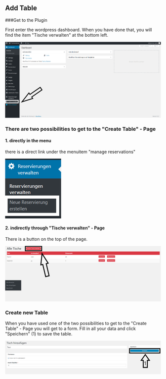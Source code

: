 ## Add Table

###Get to the Plugin

First enter the wordpress dashboard. When you have done that, you will find the item "Tische verwalten" at the bottom left.

![menu](./../../docimg/tische-verwalten.png)

### There are two possibilities to get to the "Create Table" - Page
#### 1. directly in the menu

there is a direct link under the menuitem "manage reservations" <br>

![menu](./../../docimg/newtable1.png)


#### 2. indirectly through "Tische verwalten" - Page

There is a button on the top of the page.

![menu](./../../docimg/neuertisch2.png)

### Create new Table

When you have used one of the two possibilities to get to the "Create Table" - Page you will get to a form. Fill in all your data and click "Speichern" (1) to save the table.

![menu](./../../docimg/neuertisch3.png)


